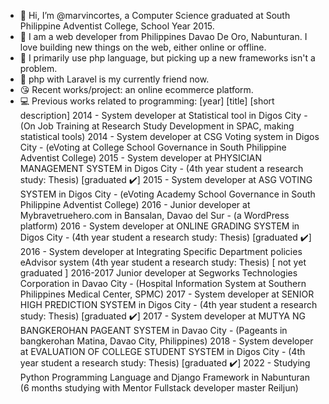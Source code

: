 - 👋 Hi, I’m @marvincortes, a Computer Science graduated at South Philippine Adventist College, School Year 2015.
- 👀 I am  a web developer from Philippines Davao De Oro, Nabunturan. I love building new things on the web, either online or offline.
- 🌱 I primarily use php language, but picking up a new frameworks isn't a problem.
- 💞️ php with Laravel is my currently friend now.
- 😘 Recent works/project: an online ecommerce platform.
- 💻 Previous works related to programming: 
  [year]                              [title]                                                                [short description]
   2014    -    System developer at Statistical tool in Digos City                    -      (On Job Training at Research Study Development in SPAC, making statistical tools)
   2014    -    System developer at CSG Voting system in Digos City                   -      (eVoting at College School Governance in South Philippine Adventist College)
   2015    -    System developer at PHYSICIAN MANAGEMENT SYSTEM in Digos City         -      (4th year student a research study: Thesis) [graduated ✔️]
   2015    -    System developer at ASG VOTING SYSTEM in Digos City                   -      (eVoting Academy School Governance in South Philippine Adventist College)
   2016    -    Junior developer at Mybravetruehero.com in Bansalan, Davao del Sur    -      (a WordPress platform)
   2016    -    System developer at ONLINE GRADING SYSTEM in Digos City               -      (4th year student a research study: Thesis) [graduated ✔️]
   2016    -    System developer at Integrating Specific Department policies eAdvisor system (4th year student a research study: Thesis) [ not yet graduated ]
   2016-2017    Junior developer at Segworks Technologies Corporation in Davao City     -    (Hospital Information System at Southern Philippines Medical Center, SPMC)
   2017    -    System developer at SENIOR HIGH PREDICTION SYSTEM in Digos City        -     (4th year student a research study: Thesis) [graduated ✔️]
   2017    -    System developer at MUTYA NG BANGKEROHAN PAGEANT SYSTEM in Davao City  -     (Pageants in bangkerohan Matina, Davao City, Philippines)
   2018    -    System developer at EVALUATION OF COLLEGE STUDENT SYSTEM in Digos City -     (4th year student a research study: Thesis) [graduated ✔️]
   2022    -    Studying Python Programming Language and Django Framework in Nabunturan      (6 months studying with Mentor Fullstack developer master Reiljun)
<!---
marvincortes/marvincortes is a ✨ special ✨ repository because its `README.md` (this file) appears on your GitHub profile.
You can click the Preview link to take a look at your changes.
--->
